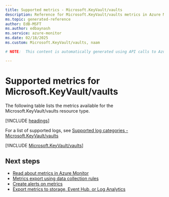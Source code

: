 ```yaml
---
title: Supported metrics - Microsoft.KeyVault/vaults
description: Reference for Microsoft.KeyVault/vaults metrics in Azure Monitor.
ms.topic: generated-reference
author: EdB-MSFT
ms.author: edbaynash
ms.service: azure-monitor
ms.date: 02/18/2025
ms.custom: Microsoft.KeyVault/vaults, naam

# NOTE:  This content is automatically generated using API calls to Azure. Any edits made on these files will be overwritten in the next run of the script. 

---
```


  
# Supported metrics for Microsoft.KeyVault/vaults
  
The following table lists the metrics available for the Microsoft.KeyVault/vaults resource type.  
  
  
[!INCLUDE [headings](~/reusable-content/ce-skilling/azure/includes/azure-monitor/reference/metrics/metrics-headings.md)]  
  
  
  
For a list of supported logs, see [Supported log categories - Microsoft.KeyVault/vaults](../supported-logs/microsoft-keyvault-vaults-logs.md)  
  
 

[!INCLUDE [Microsoft.KeyVault/vaults](~/reusable-content/ce-skilling/azure/includes/azure-monitor/reference/metrics/microsoft-keyvault-vaults-metrics-include.md)]  



## Next steps

- [Read about metrics in Azure Monitor](/azure/azure-monitor/data-platform)
- [Metrics export using data collection rules](/azure/azure-monitor/essentials/data-collection-metrics)
- [Create alerts on metrics](/azure/azure-monitor/alerts/alerts-overview)
- [Export metrics to storage, Event Hub, or Log Analytics](/azure/azure-monitor/essentials/platform-logs-overview)
